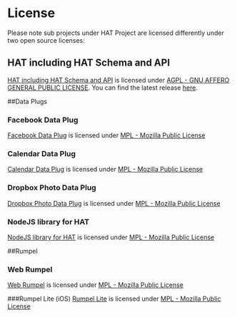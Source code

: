 # License
Please note sub projects under HAT Project are licensed differently under two open source licenses:

## HAT including HAT Schema and API
[HAT including HAT Schema and API](https://github.com/Hub-of-all-Things/HAT2.0) is licensed under [AGPL - GNU AFFERO GENERAL PUBLIC LICENSE](https://github.com/Hub-of-all-Things/HAT/blob/master/LICENSE/AGPL). You can find the latest release [here](https://github.com/Hub-of-all-Things/HAT2.0/releases).


##Data Plugs
### Facebook Data Plug
[Facebook Data Plug](https://github.com/Hub-of-all-Things/DataPlugFacebook) is licensed under [MPL - Mozilla Public License](https://github.com/Hub-of-all-Things/HAT/blob/master/LICENSE/MPL)
### Calendar Data Plug
[Calendar Data Plug](https://github.com/Hub-of-all-Things/DataPlugCalendar) is licensed under [MPL - Mozilla Public License](https://github.com/Hub-of-all-Things/HAT/blob/master/LICENSE/MPL)
### Dropbox Photo Data Plug
[Dropbox Photo Data Plug](https://github.com/Hub-of-all-Things/DataPlugDropbox) is licensed under [MPL - Mozilla Public License](https://github.com/Hub-of-all-Things/HAT/blob/master/LICENSE/MPL)

### NodeJS library for HAT
[NodeJS library for HAT](https://github.com/Hub-of-all-Things/hat-node-sdk) is licensed under [MPL - Mozilla Public License](https://github.com/Hub-of-all-Things/HAT/blob/master/LICENSE/MPL)


##Rumpel
### Web Rumpel
[Web Rumpel](https://github.com/Hub-of-all-Things/Rumpel) is licensed under [MPL - Mozilla Public License](https://github.com/Hub-of-all-Things/HAT/blob/master/LICENSE/MPL)

###Rumpel Lite (iOS)
[Rumpel Lite](https://github.com/Hub-of-all-Things/RumpelLite) is licensed under [MPL - Mozilla Public License](https://github.com/Hub-of-all-Things/HAT/blob/master/LICENSE/MPL)
